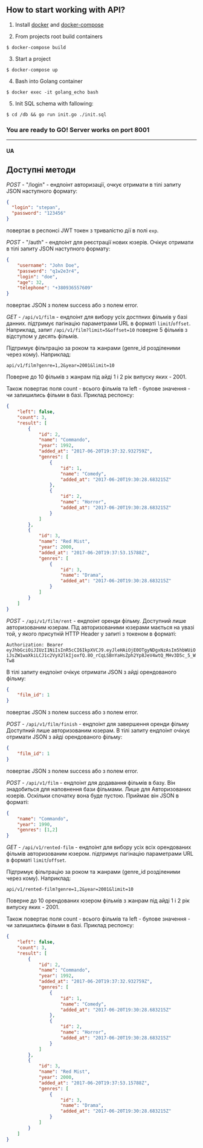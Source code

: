 ## How to start working with API?


1. Install [docker](https://docs.docker.com/engine/installation/) and [docker-compose](https://docs.docker.com/compose/install/)

2. From projects root build containers

`$ docker-compose build`

3. Start a project

`$ docker-compose up`

4. Bash into Golang container

`$ docker exec -it golang_echo bash`

5. Init SQL schema with fallowing:

`$ cd /db && go run init.go ./init.sql`


### You are ready to GO! Server works on port 8001


***


#### __UA__


## Доступні методи


*POST* - "/login" - ендпоінт авторизації, очкує отримати в тілі запиту JSON наступного формату:
```json
{
  "login": "stepan",
  "password": "123456"
}
```
повертає в респонсі JWT токен з тривалістю дії в полі `exp`.


*POST* - "/auth" - ендпоінт для реєстрації нових юзерів. Очікує отримати в тілі запиту JSON наступного формату:
```json
{
	"username": "John Doe",
	"password": "q1w2e3r4",
	"login": "doe",
	"age": 32,
	"telephone": "+380936557609"
}
```
повертає JSON з полем success або з полем error.


*GET* - `/api/v1/film` - ендпоінт для вибору усіх достпних фільмів у базі данних. підтримує пагінацію параметрами URL
в форматі `limit`/`offset`. Наприклад, запит `/api/v1/film?limit=5&offset=10` поверне 5 фільмів з відступом у десять фільмів. 

Підтримує фільтрацію за роком та жанрами (genre_id розділеними через кому). Наприклад:

`api/v1/film?genre=1,2&year=2001&limit=10`

Поверне до 10 фільмів з жанрам під айді 1 і 2 рік випуску яких - 2001.

Також повертає поля count - всього фільмів та left - булове значення - чи залишились фільми в базі.
Приклад респонсу:
```json
{
    "left": false,
    "count": 3,
    "result": [
        {
            "id": 2,
            "name": "Commando",
            "year": 1992,
            "added_at": "2017-06-20T19:37:32.932759Z",
            "genres": [
                {
                    "id": 1,
                    "name": "Comedy",
                    "added_at": "2017-06-20T19:30:28.683215Z"
                },
                {
                    "id": 2,
                    "name": "Horror",
                    "added_at": "2017-06-20T19:30:28.683215Z"
                }
            ]
        },
        {
            "id": 3,
            "name": "Red Mist",
            "year": 2000,
            "added_at": "2017-06-20T19:37:53.15788Z",
            "genres": [
                {
                    "id": 3,
                    "name": "Drama",
                    "added_at": "2017-06-20T19:30:28.683215Z"
                }
            ]
        }
    ]
}
```


*POST* - `/api/v1/film/rent` - ендпоінт оренди фільму. Доступний лише авторизованим юзерам. Під авторизованими юзерами мається 
на увазі той, у якого присутній HTTP Header у запиті з токеном в форматі:

`Authorization: Bearer eyJhbGciOiJIUzI1NiIsInR5cCI6IkpXVCJ9.eyJleHAiOjE0OTgyNDgxNzAsIm5hbWUiOiJsZW1waXkiLCJ1c2VyX2lkIjoxfQ.8O_rCqLSBnYaHsZph2Yp8JeV4wtQ_MHv3D5c_5_WTw8`

В тілі запиту ендпоінт очікує отримати JSON з айді орендованого фільму:
```json
{
	"film_id": 1
}
```
повертає JSON з полем success або з полем error.


*POST* - `/api/v1/film/finish` - ендпоінт для завершення оренди фільму  Доступний лише авторизованим юзерам.
В тілі запиту ендпоінт очікує отримати JSON з айді орендованого фільму:
```json
{
	"film_id": 1
}
```
повертає JSON з полем success або з полем error.


*POST* - `/api/v1/film` - ендпоінт для додавання фільмів в базу. Він знадобиться для наповнення бази фільмами. Лише для Авторизованих юзерів. Оскільки спочатку вона буде пустою. Приймає він JSON в форматі:
```json
{
	"name": "Commando",
	"year": 1990,
	"genres": [1,2]
}
```


*GET* - `/api/v1/rented-film` - ендпоінт для вибору усіх всіх орендованих фільмів авторизованим юзером. підтримує пагінацію параметрами URL
в форматі `limit`/`offset`.

Підтримує фільтрацію за роком та жанрами (genre_id розділеними через кому). Наприклад:

`api/v1/rented-film?genre=1,2&year=2001&limit=10`

Поверне до 10 орендованих юзером фільмів з жанрам під айді 1 і 2 рік випуску яких - 2001.

 Також повертає поля count - всього фільмів та left - булове значення - чи залишились фільми в базі.
Приклад респонсу:
```json
{
    "left": false,
    "count": 3,
    "result": [
        {
            "id": 2,
            "name": "Commando",
            "year": 1992,
            "added_at": "2017-06-20T19:37:32.932759Z",
            "genres": [
                {
                    "id": 1,
                    "name": "Comedy",
                    "added_at": "2017-06-20T19:30:28.683215Z"
                },
                {
                    "id": 2,
                    "name": "Horror",
                    "added_at": "2017-06-20T19:30:28.683215Z"
                }
            ]
        },
        {
            "id": 3,
            "name": "Red Mist",
            "year": 2000,
            "added_at": "2017-06-20T19:37:53.15788Z",
            "genres": [
                {
                    "id": 3,
                    "name": "Drama",
                    "added_at": "2017-06-20T19:30:28.683215Z"
                }
            ]
        }
    ]
}
```
